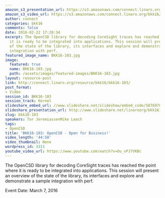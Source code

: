 ```yaml
---
amazon_s3_presentation_url: https://s3.amazonaws.com/connect.linaro.org/bkk16/Presentations/Monday/BKK16-103.pdf
amazon_s3_video_url: https://s3.amazonaws.com/connect.linaro.org/bkk16/Videos/Monday/BKK16-103%20OpenCSD%20-%20Open%20for%20Business.mp4
author: connect
categories: bkk16
comments: false
date: 2016-02-22 17:20:34
excerpt: The OpenCSD library for decoding CoreSight traces has reached the point where
  it is ready to be integrated into applications. This session will present an overview
  of the state of the library, its interfaces and explore and demonstrate a sample
  integration with perf.
featured_image_name: BKK16-103.jpg
image:
  featured: true
  name: BKK16-103.jpg
  path: /assets/images/featured-images/BKK16-103.jpg
layout: resource-post
link: http://connect.linaro.org/resource/bkk16/bkk16-103/
post_format:
- Video
session_id: BKK16-103
session_track: Kernel
slideshare_embed_url: //www.slideshare.net/slideshow/embed_code/58769780
slideshare_presentation_url: http://www.slideshare.net/linaroorg/bkk16103-opencsd-open-for-business
slug: bkk16-103
speakers: Tor JeremiassenMike Leach
tags:
- OpenCSD
title: 'BKK16-103: OpenCSD - Open for Business!'
video_length: '44:50'
video_thumbnail: None
wordpress_id: 3311
youtube_video_url: https://www.youtube.com/watch?v=Ou_vPJ7VKBc
---
```


The OpenCSD library for decoding CoreSight traces has reached the point where it is ready to be integrated into applications. This session will present an overview of the state of the library, its interfaces and explore and demonstrate a sample integration with perf.

Event Date: March 7, 2016